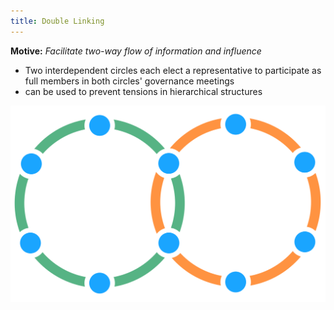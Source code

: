 ```yaml
---
title: Double Linking
---
```



**Motive:** _Facilitate two-way flow of information and influence_

* Two interdependent circles each elect a representative to participate as full members in both circles' governance meetings
* can be used to prevent tensions in hierarchical structures

![Two Double-Linked Circles](img/structural-patterns/double-link.png)

